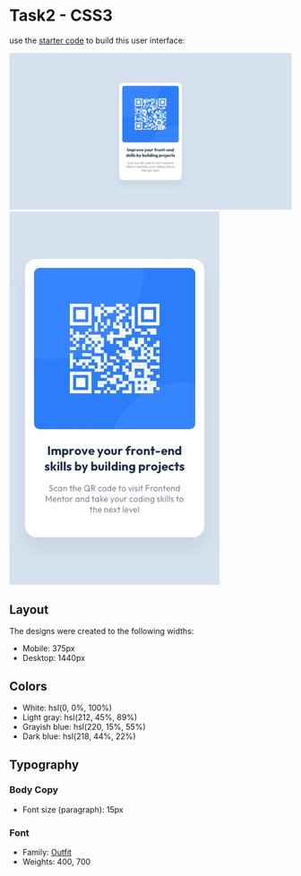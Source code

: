 # **Task2 - CSS3**

use the [starter code](/Tasks/CSS3/Task2/index.html) to build this user interface:

<img src="../public/Task2 - CSS/desktop-design.jpg">
<img src="../public/Task2 - CSS/mobile-design.jpg">

## Layout

The designs were created to the following widths:

- Mobile: 375px
- Desktop: 1440px

## Colors

- White: hsl(0, 0%, 100%)
- Light gray: hsl(212, 45%, 89%)
- Grayish blue: hsl(220, 15%, 55%)
- Dark blue: hsl(218, 44%, 22%)

## Typography

### Body Copy

- Font size (paragraph): 15px

### Font

- Family: [Outfit](https://fonts.google.com/specimen/Outfit)
- Weights: 400, 700